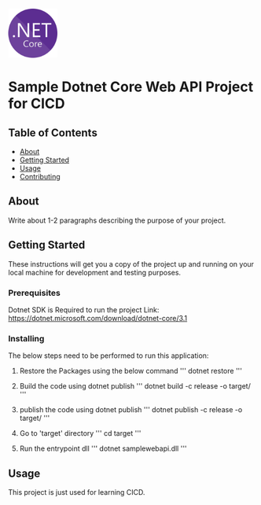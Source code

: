 <img src="https://github.com/27aadesh/Sample-Dotnet-Core-Web-API-Project-for-CICD/blob/master/screenshots/netcore.png" width="100" height="100"></img>
# Sample Dotnet Core Web API Project for CICD

## Table of Contents

- [About](#about)
- [Getting Started](#getting_started)
- [Usage](#usage)
- [Contributing](../CONTRIBUTING.md)

## About <a name = "about"></a>

Write about 1-2 paragraphs describing the purpose of your project.

## Getting Started <a name = "getting_started"></a>

These instructions will get you a copy of the project up and running on your local machine for development and testing purposes. 

### Prerequisites

Dotnet SDK is Required to run the project
Link: https://dotnet.microsoft.com/download/dotnet-core/3.1

### Installing

The below steps need to be performed to run this application:

1. Restore the Packages using the below command
'''
dotnet restore
'''

2. Build the code using dotnet publish
'''
dotnet build -c release -o target/
'''

3. publish the code using dotnet publish
'''
dotnet publish -c release -o target/
'''

4. Go to 'target' directory
'''
cd target
'''

5. Run the entrypoint dll
'''
dotnet samplewebapi.dll
'''

## Usage <a name = "usage"></a>

This project is just used for learning CICD. 
